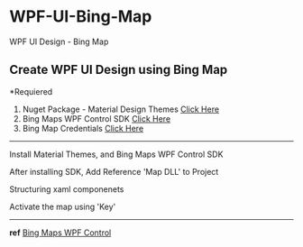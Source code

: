 # WPF-UI-Bing-Map
WPF UI Design - Bing Map

## Create WPF UI Design using Bing Map


*Requiered
1. Nuget Package - Material Design Themes [Click Here](https://www.nuget.org/packages/MaterialDesignThemes/3.0.0-ci778)
2. Bing Maps WPF Control SDK [Click Here](https://www.microsoft.com/en-us/download/details.aspx?displaylang=en&id=27165)
3. Bing Map Credentials [Click Here](https://www.bingmapsportal.com/)

----

Install Material Themes, and Bing Maps WPF Control SDK

After installing SDK, Add Reference 'Map DLL' to Project

Structuring xaml componenets

Activate the map using 'Key'

----
**ref**
[Bing Maps WPF Control](https://docs.microsoft.com/en-us/previous-versions/bing/wpf-control/hh750210(v=msdn.10))